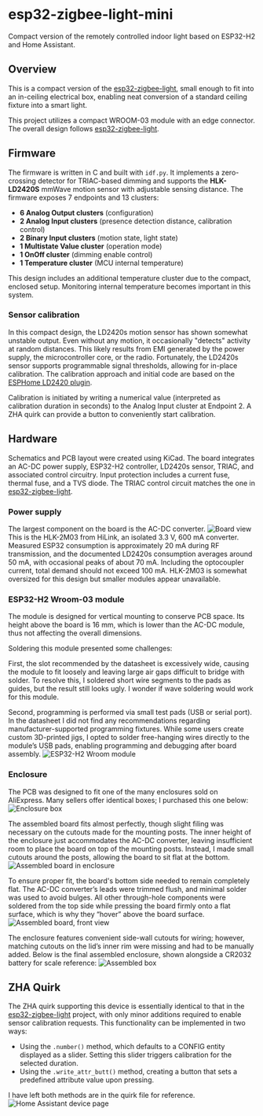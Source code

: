 # esp32-zigbee-light-mini

Compact version of the remotely controlled indoor light based on ESP32-H2 and Home Assistant.

## Overview

This is a compact version of the [esp32-zigbee-light](https://github.com/David-EIPI/esp32-zigbee-light "Remotely controlled indoor light powered by ESP32-H2"), small enough to fit into an in-ceiling electrical box, enabling neat conversion of a standard ceiling fixture into a smart light.

This project utilizes a compact WROOM-03 module with an edge connector. The overall design follows [esp32-zigbee-light](https://github.com/David-EIPI/esp32-zigbee-light "Remotely controlled indoor light powered by ESP32-H2").

## Firmware

The firmware is written in C and built with `idf.py`. It implements a zero-crossing detector for TRIAC-based dimming and supports the **HLK-LD2420S** mmWave motion sensor with adjustable sensing distance. The firmware exposes 7 endpoints and 13 clusters:

* **6 Analog Output clusters** (configuration)
* **2 Analog Input clusters** (presence detection distance, calibration control)
* **2 Binary Input clusters** (motion state, light state)
* **1 Multistate Value cluster** (operation mode)
* **1 OnOff cluster** (dimming enable control)
* **1 Temperature cluster** (MCU internal temperature)

This design includes an additional temperature cluster due to the compact, enclosed setup. Monitoring internal temperature becomes important in this system.

### Sensor calibration

In this compact design, the LD2420s motion sensor has shown somewhat unstable output. Even without any motion, it occasionally "detects" activity at random distances. This likely results from EMI generated by the power supply, the microcontroller core, or the radio. Fortunately, the LD2420s sensor supports programmable signal thresholds, allowing for in-place calibration. The calibration approach and initial code are based on the [ESPHome LD2420 plugin](https://github.com/esphome/esphome/blob/dev/esphome/components/ld2420 "ESPHome LD2420 plugin").

Calibration is initiated by writing a numerical value (interpreted as calibration duration in seconds) to the Analog Input cluster at Endpoint 2. A ZHA quirk can provide a button to conveniently start calibration.

## Hardware

Schematics and PCB layout were created using KiCad. The board integrates an AC-DC power supply, ESP32-H2 controller, LD2420s sensor, TRIAC, and associated control circuitry. Input protection includes a current fuse, thermal fuse, and a TVS diode. The TRIAC control circuit matches the one in [esp32-zigbee-light](https://github.com/David-EIPI/esp32-zigbee-light "Remotely controlled indoor light powered by ESP32-H2").

### Power supply

The largest component on the board is the AC-DC converter.
![Board view](images/view1.jpg "Assembled board, AC-DC view")
This is the HLK-2M03 from HiLink, an isolated 3.3 V, 600 mA converter.  Measured ESP32 consumption is approximately 20 mA during RF transmission, and the documented LD2420s consumption averages around 50 mA, with occasional peaks of about 70 mA. Including the optocoupler current, total demand should not exceed 100 mA. HLK-2M03 is somewhat oversized for this design but smaller modules appear unavailable.

### ESP32-H2 Wroom-03 module

The module is designed for vertical mounting to conserve PCB space. Its height above the board is 16 mm, which is lower than the AC-DC module, thus not affecting the overall dimensions.

Soldering this module presented some challenges:

First, the slot recommended by the datasheet is excessively wide, causing the module to fit loosely and leaving large air gaps difficult to bridge with solder. To resolve this, I soldered short wire segments to the pads as guides, but the result still looks ugly. I wonder if wave soldering would work for this module.

Second, programming is performed via small test pads (USB or serial port). In the datasheet I did not find any recommendations regarding manufacturer-supported programming fixtures. While some users create custom 3D-printed jigs, I opted to solder free-hanging wires directly to the module’s USB pads, enabling programming and debugging after board assembly.
![ESP32-H2 Wroom module](images/view2.jpg "Assembled board, ESP32H2 view")

### Enclosure

The PCB was designed to fit one of the many enclosures sold on AliExpress. Many sellers offer identical boxes; I purchased this one below:
![Enclosure box](images/box.jpg "Enclosure box")

The assembled board fits almost perfectly, though slight filing was necessary on the cutouts made for the mounting posts. The inner height of the enclosure just accommodates the AC-DC converter, leaving insufficient room to place the board on top of the mounting posts. Instead, I made small cutouts around the posts, allowing the board to sit flat at the bottom.
![Assembled board in enclosure](images/view3.jpg "Assembled board in the enclosure")

To ensure proper fit, the board's bottom side needed to remain completely flat. The AC-DC converter’s leads were trimmed flush, and minimal solder was used to avoid bulges. All other through-hole components were soldered from the top side while pressing the board firmly onto a flat surface, which is why they “hover” above the board surface.
![Assembled board, front view](images/view4.jpg "Assembled board, front view")

The enclosure features convenient side-wall cutouts for wiring; however, matching cutouts on the lid’s inner rim were missing and had to be manually added. Below is the final assembled enclosure, shown alongside a CR2032 battery for scale reference:
![Assembled box](images/view5.jpg "Assembled box")

## ZHA Quirk

The ZHA quirk supporting this device is essentially identical to that in the [esp32-zigbee-light](https://github.com/David-EIPI/esp32-zigbee-light "Remotely controlled indoor light powered by ESP32-H2") project, with only minor additions required to enable sensor calibration requests. This functionality can be implemented in two ways:

* Using the `.number()` method, which defaults to a CONFIG entity displayed as a slider. Setting this slider triggers calibration for the selected duration.
* Using the `.write_attr_butt()` method, creating a button that sets a predefined attribute value upon pressing.

I have left both methods are in the quirk file for reference.
![Home Assistant device page](images/HA_screenshot.png "Home Assistant device page")
